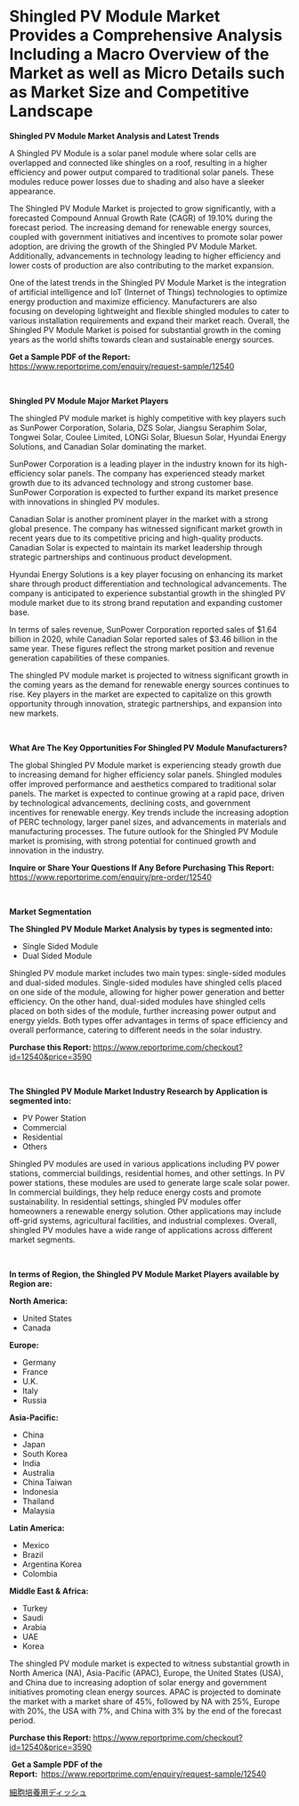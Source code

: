 <p><h1>Shingled PV Module Market Provides a Comprehensive Analysis Including a Macro Overview of the Market as well as Micro Details such as Market Size and Competitive Landscape</h1></p><p><strong>Shingled PV Module Market Analysis and Latest Trends</strong></p>
<p><p>A Shingled PV Module is a solar panel module where solar cells are overlapped and connected like shingles on a roof, resulting in a higher efficiency and power output compared to traditional solar panels. These modules reduce power losses due to shading and also have a sleeker appearance.</p><p>The Shingled PV Module Market is projected to grow significantly, with a forecasted Compound Annual Growth Rate (CAGR) of 19.10% during the forecast period. The increasing demand for renewable energy sources, coupled with government initiatives and incentives to promote solar power adoption, are driving the growth of the Shingled PV Module Market. Additionally, advancements in technology leading to higher efficiency and lower costs of production are also contributing to the market expansion.</p><p>One of the latest trends in the Shingled PV Module Market is the integration of artificial intelligence and IoT (Internet of Things) technologies to optimize energy production and maximize efficiency. Manufacturers are also focusing on developing lightweight and flexible shingled modules to cater to various installation requirements and expand their market reach. Overall, the Shingled PV Module Market is poised for substantial growth in the coming years as the world shifts towards clean and sustainable energy sources.</p></p>
<p><strong>Get a Sample PDF of the Report:&nbsp;</strong> <a href="https://www.reportprime.com/enquiry/request-sample/12540">https://www.reportprime.com/enquiry/request-sample/12540</a></p>
<p>&nbsp;</p>
<p><strong>Shingled PV Module Major Market Players</strong></p>
<p><p>The shingled PV module market is highly competitive with key players such as SunPower Corporation, Solaria, DZS Solar, Jiangsu Seraphim Solar, Tongwei Solar, Coulee Limited, LONGi Solar, Bluesun Solar, Hyundai Energy Solutions, and Canadian Solar dominating the market.</p><p>SunPower Corporation is a leading player in the industry known for its high-efficiency solar panels. The company has experienced steady market growth due to its advanced technology and strong customer base. SunPower Corporation is expected to further expand its market presence with innovations in shingled PV modules.</p><p>Canadian Solar is another prominent player in the market with a strong global presence. The company has witnessed significant market growth in recent years due to its competitive pricing and high-quality products. Canadian Solar is expected to maintain its market leadership through strategic partnerships and continuous product development.</p><p>Hyundai Energy Solutions is a key player focusing on enhancing its market share through product differentiation and technological advancements. The company is anticipated to experience substantial growth in the shingled PV module market due to its strong brand reputation and expanding customer base.</p><p>In terms of sales revenue, SunPower Corporation reported sales of $1.64 billion in 2020, while Canadian Solar reported sales of $3.46 billion in the same year. These figures reflect the strong market position and revenue generation capabilities of these companies.</p><p>The shingled PV module market is projected to witness significant growth in the coming years as the demand for renewable energy sources continues to rise. Key players in the market are expected to capitalize on this growth opportunity through innovation, strategic partnerships, and expansion into new markets.</p></p>
<p>&nbsp;</p>
<p><strong>What Are The Key Opportunities For Shingled PV Module Manufacturers?</strong></p>
<p><p>The global Shingled PV Module market is experiencing steady growth due to increasing demand for higher efficiency solar panels. Shingled modules offer improved performance and aesthetics compared to traditional solar panels. The market is expected to continue growing at a rapid pace, driven by technological advancements, declining costs, and government incentives for renewable energy. Key trends include the increasing adoption of PERC technology, larger panel sizes, and advancements in materials and manufacturing processes. The future outlook for the Shingled PV Module market is promising, with strong potential for continued growth and innovation in the industry.</p></p>
<p><strong>Inquire or Share Your Questions If Any Before Purchasing This Report:</strong> <a href="https://www.reportprime.com/enquiry/pre-order/12540">https://www.reportprime.com/enquiry/pre-order/12540</a></p>
<p>&nbsp;</p>
<p><strong>Market Segmentation</strong></p>
<p><strong>The Shingled PV Module Market Analysis by types is segmented into:</strong></p>
<p><ul><li>Single Sided Module</li><li>Dual Sided Module</li></ul></p>
<p><p>Shingled PV module market includes two main types: single-sided modules and dual-sided modules. Single-sided modules have shingled cells placed on one side of the module, allowing for higher power generation and better efficiency. On the other hand, dual-sided modules have shingled cells placed on both sides of the module, further increasing power output and energy yields. Both types offer advantages in terms of space efficiency and overall performance, catering to different needs in the solar industry.</p></p>
<p><strong>Purchase this Report:&nbsp;</strong><a href="https://www.reportprime.com/checkout?id=12540&price=3590">https://www.reportprime.com/checkout?id=12540&price=3590</a></p>
<p>&nbsp;</p>
<p><strong>The Shingled PV Module Market Industry Research by Application is segmented into:</strong></p>
<p><ul><li>PV Power Station</li><li>Commercial</li><li>Residential</li><li>Others</li></ul></p>
<p><p>Shingled PV modules are used in various applications including PV power stations, commercial buildings, residential homes, and other settings. In PV power stations, these modules are used to generate large scale solar power. In commercial buildings, they help reduce energy costs and promote sustainability. In residential settings, shingled PV modules offer homeowners a renewable energy solution. Other applications may include off-grid systems, agricultural facilities, and industrial complexes. Overall, shingled PV modules have a wide range of applications across different market segments.</p></p>
<p>&nbsp;</p>
<p><strong>In terms of Region, the Shingled PV Module Market Players available by Region are:</strong></p>
<p>
    <p> <strong> North America: </strong>
        <ul>
            <li>United States</li>
            <li>Canada</li>
        </ul>
        </p> 
    <p> <strong> Europe: </strong>
        <ul>
            <li>Germany</li>
            <li>France</li>
            <li>U.K.</li>
            <li>Italy</li>
            <li>Russia</li>
        </ul>
        </p> 
    <p> <strong> Asia-Pacific: </strong>
        <ul>
            <li>China</li>
            <li>Japan</li>
            <li>South Korea</li>
            <li>India</li>
            <li>Australia</li>
            <li>China Taiwan</li>
            <li>Indonesia</li>
            <li>Thailand</li>
            <li>Malaysia</li>
        </ul>
        </p> 
    <p> <strong> Latin America: </strong>
        <ul>
            <li>Mexico</li>
            <li>Brazil</li>
            <li>Argentina Korea</li>
            <li>Colombia</li>
        </ul>
        </p> 
    <p> <strong> Middle East & Africa: </strong>
        <ul>
            <li>Turkey</li>
            <li>Saudi</li>
            <li>Arabia</li>
            <li>UAE</li>
            <li>Korea</li>
        </ul>
    </p>
    </p>
<p><p>The shingled PV module market is expected to witness substantial growth in North America (NA), Asia-Pacific (APAC), Europe, the United States (USA), and China due to increasing adoption of solar energy and government initiatives promoting clean energy sources. APAC is projected to dominate the market with a market share of 45%, followed by NA with 25%, Europe with 20%, the USA with 7%, and China with 3% by the end of the forecast period.</p></p>
<p><strong>Purchase this Report: </strong><a href="https://www.reportprime.com/checkout?id=12540&price=3590">https://www.reportprime.com/checkout?id=12540&price=3590</a></p>
<p>&nbsp;<strong>Get a Sample PDF of the Report:&nbsp;&nbsp;</strong><a href="https://www.reportprime.com/enquiry/request-sample/12540">https://www.reportprime.com/enquiry/request-sample/12540</a></p>
<p><strong></strong></p>
<p><p><a href="https://github.com/lababdou/Market-Research-Report-List-3/blob/main/432481815911.md">細胞培養用ディッシュ</a></p></p>